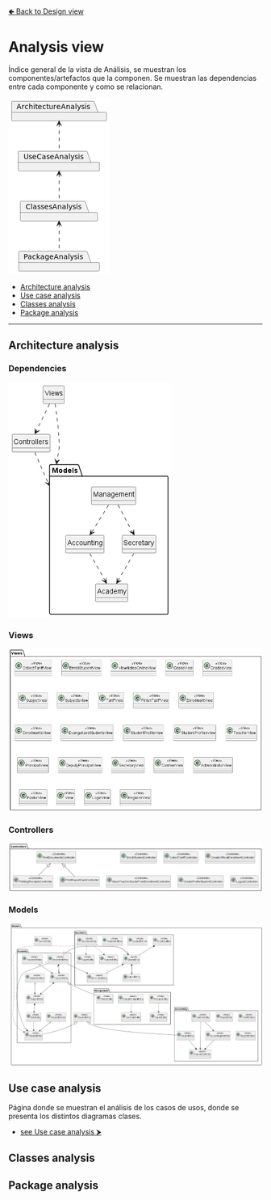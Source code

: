 [🢀 Back to Design view](./design-view.md)

# Analysis view <a id="analysis-view"></a>
Índice general de la vista de Análisis, se muestran los componentes/artefactos que la componen.
Se muestran las dependencias entre cada componente y como se relacionan.

![](../out/DesignView/AnalysisView/AnalysisView.png)

- [Architecture analysis](#architecture-analysis)
- [Use case analysis](#use-case-analysis)
- [Classes analysis](#classes-analysis)
- [Package analysis](#package-analysis)
---
    
## Architecture analysis <a id="architecture-analysis"></a>

### Dependencies
![](../out/DesignView/AnalysisView/ArchitectureAnalysis/ArchitectureAnalysis-page1.png)

### Views
![](../out/DesignView/AnalysisView/ArchitectureAnalysis/ArchitectureAnalysis-page2.png)

### Controllers
![](../out/DesignView/AnalysisView/ArchitectureAnalysis/ArchitectureAnalysis-page3.png)

### Models
![](../out/DesignView/AnalysisView/ArchitectureAnalysis/ArchitectureAnalysis-page4.png)


## Use case analysis <a id="use-case-analysis"></a>

Página donde se muestran el análisis de los casos de usos, donde se presenta los distintos diagramas clases.
* [see Use case analysis ⮞](./analysis-view.usecase.md)


## Classes analysis <a id="classes-analysis"></a>



## Package analysis <a id="package-analysis"></a>